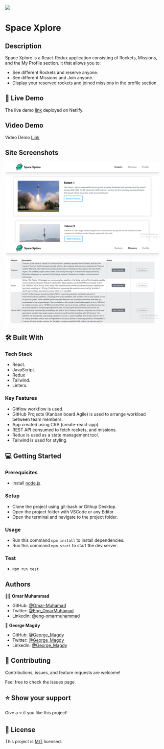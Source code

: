 ![](https://img.shields.io/badge/Microverse-blueviolet)
# Space Xplore
## Description
Space Xplore is a React-Redux application consisting of Rockets, Missions, and the My Profile section. it that allows you to:

- See different Rockets and reserve anyone.
- See different Missions and Join anyone.
- Display your reserved rockets and joined missions in the profile section.


## 🚀 Live Demo

The live demo [link](https://space-xplore.netlify.app/) deployed on Netlify.

## Video Demo

Video Demo [Link](https://drive.google.com/file/d/1MFIgsDCAyO6s45lenErA36nYgRwH3bFy/view?usp=sharing)

## Site Screenshots

![screenshot](./Screenshot-1.png)
![screenshot](./Screenshot-2.png)


## 🛠 Built With

### Tech Stack

- React.
- JavaScript.
- Redux
- Tailwind.
- Linters.

### Key Features

- Gitflow workflow is used.
- GitHub Projects (Kanban board Agile) is used to arrange workload between team members.
- App created using CRA (create-react-app).
- REST API consumed to fetch rockets, and missions.
- Redux is used as a state management tool.
- Tailwind is used for styling.

## 💻 Getting Started

### Prerequisites

- Install [node.js](https://nodejs.org/en/).
  
### Setup

- Clone the project using git-bash or Githup Desktop.
- Open the project folder with VSCode or any Editor.
- Open the terminal and navigate to the project folder.

### Usage

- Run this command `npm install` to install dependencies.
- Run this command `npm start` to start the dev server.

### Test

- `Npm run test`

## Authors

👨‍💻 **Omar Muhammad**

- GitHub: [@Omar-Muhamad](https://github.com/Omar-Muhamad)
- Twitter: [@Eng_OmarMuhamad](https://twitter.com/Eng_OmarMuhamad)
- LinkedIn: [@eng-omarmuhammad](https://www.linkedin.com/in/eng-omarmuhammad/)

👤 **George Magdy**

- GitHub: [@George_Magdy](https://github.com/gemmen29)
- Twitter: [@George_Magdy](https://twitter.com/georgtriple1)
- LinkedIn: [@George_Magdy](https://www.linkedin.com/in/george-magdy-840/)

## 🤝 Contributing

Contributions, issues, and feature requests are welcome!

Feel free to check the issues page.

## ⭐️ Show your support

Give a ⭐️ if you like this project!

## 📝 License

This project is [MIT](./MIT.md) licensed.
